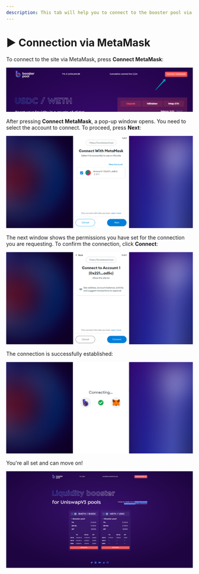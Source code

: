 ```yaml
---
description: This tab will help you to connect to the booster pool via MetaMask
---
```


# ▶ Connection via MetaMask

To connect to the site via MetaMask, press **Connect MetaMask**:

![connect MetaMask button](<../.gitbook/assets/image (24).png>)

After pressing **Connect MetaMask**, a pop-up window opens. You need to select the account to connect. To proceed, press **Next**:

![account choosing](<../.gitbook/assets/image (21).png>)

The next window shows the permissions you have set for the connection you are requesting. To confirm the connection, click **Connect**:

![booster pool permissions](<../.gitbook/assets/image (6).png>)

The connection is successfully established:

![successfully connected](<../.gitbook/assets/image (4).png>)

You're all set and can move on!

![MetaMask is connected](<../.gitbook/assets/image (1).png>)

